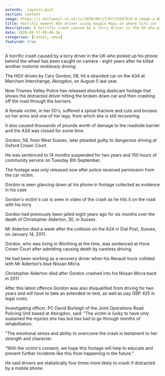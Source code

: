 ```yaml
---
extends: _layouts.post
section: content
image: https://i.dailymail.co.uk/1s/2020/09/17/07/33287616-0-image-a-68_1600324465784.jpg 
title: Horrific moment HGV driver using Google Maps on phone hits car leaving woman with broken spine 
description: A horrific crash caused by a lorry driver in the UK who picked up his phone behind the wheel has been caught on camera - eight years after he killed another motorist recklessly driving 
date: 2020-09-17-09-06-34 
categories: [latest, news] 
featured: true 
--- 
```

A horrific crash caused by a lorry driver in the UK who picked up his phone behind the wheel has been caught on camera - eight years after he killed another motorist recklessly driving.

The HGV driven by Cary Gordon, 58, hit a stranded car on the A34 at Marcham Interchange, Abingdon, on August 5 last year.

Now Thames Valley Police has released shocking dashcam footage that shows the distracted driver hitting the broken down car and then crashing off the road through the barriers.

A female victim, in her 50's, suffered a spinal fracture and cuts and bruises on her arms and one of her legs, from which she is still recovering.

It also caused thousands of pounds worth of damage to the roadside barrier and the A34 was closed for some time.

Gordon, 58, from West Sussex, later pleaded guilty to dangerous driving at Oxford Crown Court.

He was sentenced to 14 months suspended for two years and 150 hours of community service on Tuesday 8th September.

The footage was only released now after police received permission from the car victim.

Gordon is seen glancing down at his phone in footage collected as evidence in his case

Gordon's victim's car is seen in video of the crash as he hits it on the road with his lorry

Gordon had previously been jailed eight years ago for six months over the death of Christopher Alderton, 30, in Sussex.

Mr Alderton died a week after the collision on the A24 in Dial Post, Sussex, on January 14, 2011.

Gordon, who was living in Worthing at the time, was sentenced at Hove Crown Court after admitting causing death by careless driving. 

He had been working as a recovery driver when his Renault truck collided with Mr Alderton’s blue Nissan Micra.

Christopher Alderton died after Gordon crashed into his Nissan Micra back in 2011

After this latest offence Gordon was also disqualified from driving for two years and will have to take an extended re-test, as well as pay GBP 425 in legal costs.

Investigating officer, PC David Burleigh of the Joint Operations Road Policing Unit based at Abingdon, said: "The victim is lucky to have only sustained the injuries she has but has had to go through months of rehabilitation.

"The emotional stress and ability to overcome the crash is testament to her strength and character.

"With the victim's consent, we hope this footage will help to educate and prevent further incidents like this from happening in the future."

He said drivers are statistically four times more likely to crash if distracted by a mobile phone.

